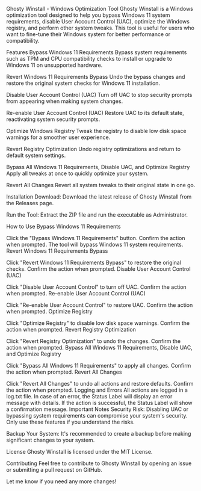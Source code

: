 Ghosty Winstall - Windows Optimization Tool
Ghosty Winstall is a Windows optimization tool designed to help you bypass Windows 11 system requirements, disable User Account Control (UAC), optimize the Windows registry, and perform other system tweaks. This tool is useful for users who want to fine-tune their Windows system for better performance or compatibility.

Features
Bypass Windows 11 Requirements
Bypass system requirements such as TPM and CPU compatibility checks to install or upgrade to Windows 11 on unsupported hardware.

Revert Windows 11 Requirements Bypass
Undo the bypass changes and restore the original system checks for Windows 11 installation.

Disable User Account Control (UAC)
Turn off UAC to stop security prompts from appearing when making system changes.

Re-enable User Account Control (UAC)
Restore UAC to its default state, reactivating system security prompts.

Optimize Windows Registry
Tweak the registry to disable low disk space warnings for a smoother user experience.

Revert Registry Optimization
Undo registry optimizations and return to default system settings.

Bypass All Windows 11 Requirements, Disable UAC, and Optimize Registry
Apply all tweaks at once to quickly optimize your system.

Revert All Changes
Revert all system tweaks to their original state in one go.

Installation
Download:
Download the latest release of Ghosty Winstall from the Releases page.

Run the Tool:
Extract the ZIP file and run the executable as Administrator.

How to Use
Bypass Windows 11 Requirements

Click the "Bypass Windows 11 Requirements" button.
Confirm the action when prompted.
The tool will bypass Windows 11 system requirements.
Revert Windows 11 Requirements Bypass

Click "Revert Windows 11 Requirements Bypass" to restore the original checks.
Confirm the action when prompted.
Disable User Account Control (UAC)

Click "Disable User Account Control" to turn off UAC.
Confirm the action when prompted.
Re-enable User Account Control (UAC)

Click "Re-enable User Account Control" to restore UAC.
Confirm the action when prompted.
Optimize Registry

Click "Optimize Registry" to disable low disk space warnings.
Confirm the action when prompted.
Revert Registry Optimization

Click "Revert Registry Optimization" to undo the changes.
Confirm the action when prompted.
Bypass All Windows 11 Requirements, Disable UAC, and Optimize Registry

Click "Bypass All Windows 11 Requirements" to apply all changes.
Confirm the action when prompted.
Revert All Changes

Click "Revert All Changes" to undo all actions and restore defaults.
Confirm the action when prompted.
Logging and Errors
All actions are logged in a log.txt file.
In case of an error, the Status Label will display an error message with details.
If the action is successful, the Status Label will show a confirmation message.
Important Notes
Security Risk:
Disabling UAC or bypassing system requirements can compromise your system's security. Only use these features if you understand the risks.

Backup Your System:
It's recommended to create a backup before making significant changes to your system.

License
Ghosty Winstall is licensed under the MIT License.

Contributing
Feel free to contribute to Ghosty Winstall by opening an issue or submitting a pull request on GitHub.

Let me know if you need any more changes!
